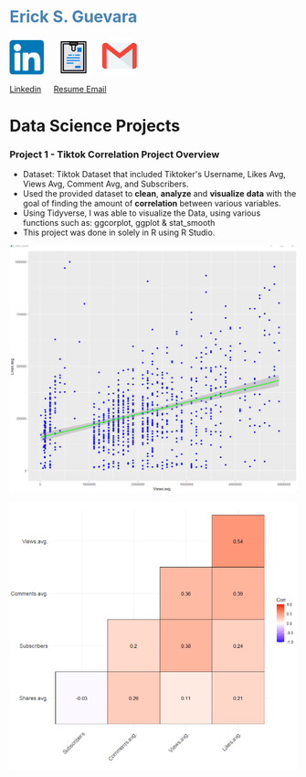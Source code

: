 <h1 style="color:SteelBlue;">Erick S. Guevara </h1> 

<img src="/images/linkeid.png" alt="LinkedIn" width="60" height="60"> &emsp; <img src="/images/4288583_document_file_research_resume_search_icon.png" alt="Resume" width="60" height="60">&emsp;
<img src="/images/4202011_email_gmail_mail_logo_social_icon.png" alt="Gmail" width="65" height="65">

<a href="https://www.linkedin.com/in/erick-said-guevara/" class="button">Linkedin</a> &emsp; 
<a href="path_to_file" download="Resume_EG_2023.pdf">  Resume       </a> 
<a href = "mailto: ericksaid1129@gmail.com">    Email</a>


# Data Science Projects
### Project 1 - Tiktok Correlation Project Overview
* Dataset: Tiktok Dataset that included Tiktoker's Username, Likes Avg, Views Avg, Comment Avg, and Subscribers.
* Used the provided dataset to **clean**, **analyze** and **visualize** **data** with the goal of finding the amount of **correlation** between various variables.
* Using Tidyverse, I was able to visualize the Data, using various functions such as: ggcorplot, ggplot & stat_smooth
* This project was done in solely in R using R Studio. 

![alt text](/images/geom_point.png)

![alt text](/images/ggcor.png)

